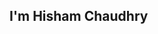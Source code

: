 ## I'm Hisham Chaudhry

<!--
**HishamChaudhry/HishamChaudhry** is a ✨ _special_ ✨ repository because its `README.md` (this file) appears on your GitHub profile.

-->
